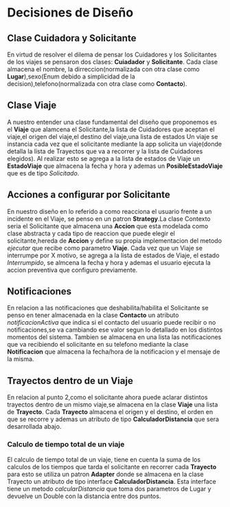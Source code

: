 # Decisiones de Diseño

## Clase Cuidadora y Solicitante 

En virtud de resolver el dilema de pensar los Cuidadores y los Solicitantes de los viajes se pensaron dos clases: **Cuiadador** y **Solicitante**.
Cada clase almacena el nombre, la dirreccion(normalizada con otra clase como **Lugar**),sexo(Enum debido a simplicidad de la decision),telefono(normalizada con otra clase como **Contacto**).

## Clase Viaje 

A nuestro entender una clase fundamental del diseño que proponemos es el **Viaje** que alamcena el Solicitante,la lista de Cuidadores que aceptan el viaje,el origen del viaje,el destino del viaje,una lista de estados
Un viaje se instancia cada vez que el solicitante mediante la app solicita un viaje(donde detalla la lista de Trayectos que va a recorrer y la lista de Cuidadores elegidos).
Al realizar esto se agrega a la lista de estados de Viaje un **EstadoViaje** que almacena la fecha y hora y ademas un **PosibleEstadoViaje** que es de tipo _Solicitado_.

## Acciones a configurar por Solicitante

En nuestro diseño en lo referido a como reacciona el usuario frente a un incidente en el Viaje, se penso en un patron **Strategy**.La clase Contexto seria el Solicitante que almacena una **Accion** que esta modelada como clase abstracta y cada tipo de reaccion que puede elegir el solicitante,hereda de **Accion** y define su propia implementacion del metodo _ejecutar_ que recibe como parametro **Viaje**.
Cada vez que un Viaje se interrumpe por X motivo, se agrega a la lista de estados de Viaje, el estado _Interrumpido_, se almcena la fecha y hora y ademas el usuario ejecuta la accion preventiva que configuro previamente.

## Notificaciones

En relacion a las notificaciones que deshabilita/habilita el Solicitante se penso en tener almacenada en la clase **Contacto** un atributo _notificacionActiva_ que indica si el contacto del usuario puede recibir o no notificaciones,se va cambiando ese valor segun lo detallado en los distintos momentos del sistema.
Tambien se almacena en una lista las notificaciones que va recibiendo el solicitante en su telefono mediante la clase **Notificacion** que almacena la fecha/hora de la notificacion y el mensaje de la misma.

## Trayectos dentro de un Viaje

En relacion al punto 2,como el solicitante ahora puede aclarar distintos trayectos dentro de un mismo viaje,se almacena en la clase **Viaje** una lista de **Trayecto**.
Cada **Trayecto** almacena el origen y el destino, el orden en que se recorre y ademas un atributo de tipo **CalculadorDistancia** que sera desarrollada abajo.

### Calculo de tiempo total de un viaje

El calculo de tiempo total de un viaje, tiene en cuenta la suma de los calculos de los tiempos que tarda el solicitante en recorrer cada **Trayecto** para esto se utiliza un patron **Adapter** donde se almacena en la clase Trayecto un atributo de tipo interface **CalculadorDistancia**.
Esta interface tiene un metodo _calcularDistancia_ que toma dos parametros de Lugar y devuelve un Double con la distancia entre dos puntos.


